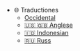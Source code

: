 <!-- _navbar.md -->

* 🌐 Traductiones
  * [Occidental](/)
  * [:us: :uk: Anglese](/en/)
  * [🇮🇩 Indonesian](/id/)
  * [:ru: Russ](/ru/)
